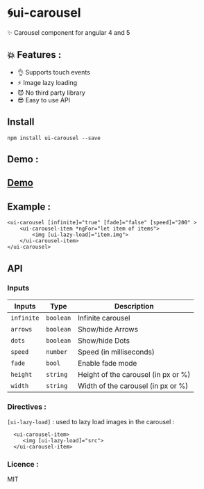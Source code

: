 ﻿# 🌀ui-carousel 

✨  Carousel component for angular 4 and 5

## 💥 Features :
- 👌 Supports touch events
- ⚡️ Image lazy loading
- 😈 No third party library
- 😎 Easy to use API
## Install
``` npm install ui-carousel --save ```

## Demo :

## [Demo](https://bougarfaoui.github.io/ui-carousel/)

## Example :

    <ui-carousel [infinite]="true" [fade]="false" [speed]="200" >
        <ui-carousel-item *ngFor="let item of items">
            <img [ui-lazy-load]="item.img">
        </ui-carousel-item>
    </ui-carousel>

## API

### Inputs 

Inputs           | Type            | Description                                                  
---------------- | --------------- | -----------                                           
`infinite`       | `boolean`       | Infinite carousel                     
`arrows`         | `boolean`       | Show/hide Arrows                                                            
`dots`           | `boolean`       | Show/hide Dots       
`speed`          | `number`        | Speed (in milliseconds)       
`fade`           | `bool`          | Enable fade mode                                                             
`height`         | `string`        | Height of the carousel (in px or %)             
`width`          | `string`        | Width of the carousel (in px or %)

### Directives : 

```[ui-lazy-load]``` : used to lazy load images in the carousel :
```
  <ui-carousel-item>
     <img [ui-lazy-load]="src">
  </ui-carousel-item>
```

### Licence : 

MIT
